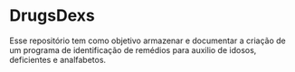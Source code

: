 # DrugsDexs
Esse repositório tem como objetivo armazenar e documentar a criação de um programa de identificação de remédios para auxilio de idosos, deficientes e analfabetos.  
